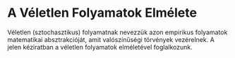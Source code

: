 # A Véletlen Folyamatok Elmélete
Véletlen (sztochasztikus) folyamatnak nevezzük azon empirikus folyamatok matematikai absztrakcióját, amit valószı́nűségi törvények vezérelnek. A jelen kéziratban a véletlen folyamatok elméletével foglalkozunk.
